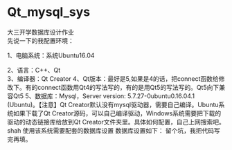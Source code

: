 # Qt_mysql_sys  

大三开学数据库设计作业  
先说一下的我配置环境：  

1、电脑系统：系统Ubuntu16.04 

2、语言：C++、Qt  
3、编译器：Qt Creator
4、Qt版本：最好是5,如果是4的话，把connect函数给修改下。有的connect函数用Qt4的写法写的，有的是用Qt5的写法写的。Qt5向下兼容Qt5
5、数据库：Mysql，Server version: 5.7.27-0ubuntu0.16.04.1 (Ubuntu)。【注意】Qt Creator默认没有mysql驱动器，需要自己编译。Ubuntu系统如果下载了Qt Creator源码，可以自己编译驱动，Windows系统需要把下载的驱动的动态链接库给放到Qt Creator文件夹里。具体如何配置，自己上网搜索吧。
shah
使用该系统需要配套的数据库设置
数据库设置如下：
留个坑，我把代码写完再填。
